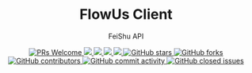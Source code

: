<div align="center">
  <h1>FlowUs Client</h1>
  <p>FeiShu API</p>
  <a href="http://makeapullrequest.com">
    <img src="https://img.shields.io/badge/PRs-welcome-brightgreen.svg?style=flat-square" alt="PRs Welcome">
  </a>
  <a href="https://www.npmjs.com/package/@feishux/api">
    <img src="https://img.shields.io/node/v/@feishux/api.svg?style=flat-square">
  </a>
  <a href="https://www.npmjs.com/package/@feishux/api">
    <img src="https://img.shields.io/npm/v/@feishux/api.svg?style=flat-square">
  </a>
  <a href="https://www.npmjs.com/package/@feishux/api">
    <img src="https://img.shields.io/npm/l/@feishux/api.svg?style=flat-square">
  </a>
  <a href="https://www.npmjs.com/package/@feishux/api">
    <img src="https://img.shields.io/npm/dt/@feishux/api.svg?style=flat-square">
  </a>
  <a href="https://github.com/FlowUsX/flowus-x">
    <img src="https://img.shields.io/github/stars/FlowUsX/flowus-x" alt="GitHub stars">
  </a>
  <a href="https://github.com/FlowUsX/flowus-x">
    <img src="https://img.shields.io/github/forks/FlowUsX/flowus-x" alt="GitHub forks">
  </a>
  <a href="https://github.com/FlowUsX/flowus-x">
    <img src="https://img.shields.io/github/contributors/FlowUsX/flowus-x" alt="GitHub contributors">
  </a>
  <a href="https://github.com/FlowUsX/flowus-x">
    <img src="https://img.shields.io/github/commit-activity/w/FlowUsX/flowus-x" alt="GitHub commit activity">
  </a>
  <a href="https://github.com/FlowUsX/flowus-x">
    <img src="https://img.shields.io/github/issues-closed/FlowUsX/flowus-x" alt="GitHub closed issues">
  </a>
</div>
